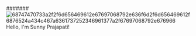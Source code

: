 ####### ![68747470733a2f2f6d656469612e67697068792e636f6d2f6d656469612f6876524a434c467a6361737252346961377a2f67697068792e676966](https://user-images.githubusercontent.com/91837299/185594630-e177ab54-8c69-413f-b4f6-e72c4d6a6251.gif)
Hello, I'm Sunny Prajapati!
